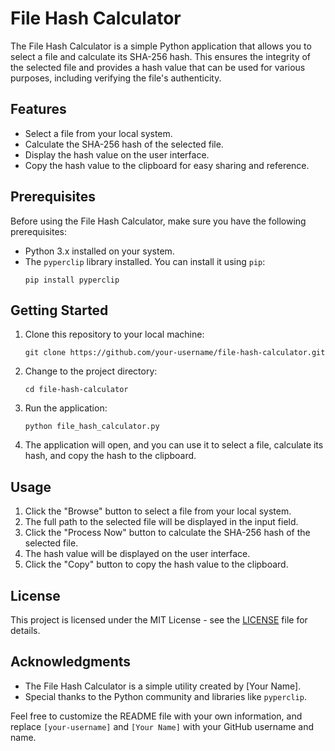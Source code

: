 # File Hash Calculator

The File Hash Calculator is a simple Python application that allows you to select a file and calculate its SHA-256 hash. This ensures the integrity of the selected file and provides a hash value that can be used for various purposes, including verifying the file's authenticity.

## Features

- Select a file from your local system.
- Calculate the SHA-256 hash of the selected file.
- Display the hash value on the user interface.
- Copy the hash value to the clipboard for easy sharing and reference.

## Prerequisites

Before using the File Hash Calculator, make sure you have the following prerequisites:

- Python 3.x installed on your system.
- The `pyperclip` library installed. You can install it using `pip`:
  ```
  pip install pyperclip
  ```

## Getting Started

1. Clone this repository to your local machine:
   ```
   git clone https://github.com/your-username/file-hash-calculator.git
   ```

2. Change to the project directory:
   ```
   cd file-hash-calculator
   ```

3. Run the application:
   ```
   python file_hash_calculator.py
   ```

4. The application will open, and you can use it to select a file, calculate its hash, and copy the hash to the clipboard.

## Usage

1. Click the "Browse" button to select a file from your local system.
2. The full path to the selected file will be displayed in the input field.
3. Click the "Process Now" button to calculate the SHA-256 hash of the selected file.
4. The hash value will be displayed on the user interface.
5. Click the "Copy" button to copy the hash value to the clipboard.

## License

This project is licensed under the MIT License - see the [LICENSE](LICENSE) file for details.

## Acknowledgments

- The File Hash Calculator is a simple utility created by [Your Name].
- Special thanks to the Python community and libraries like `pyperclip`.

Feel free to customize the README file with your own information, and replace `[your-username]` and `[Your Name]` with your GitHub username and name.
